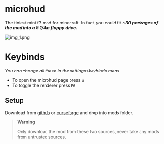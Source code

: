 # microhud
The tiniest mini f3 mod for minecraft. 
In fact, you could fit ***~30 packages of the mod into a 
5 1/4in floppy drive.***

![img_1.png](https://i.imgur.com/uSA54cI.png)

# Keybinds
*You can change all these in the settings>keybinds menu* 
- To open the microhud page press `u`
- To toggle the renderer press `F6`

## Setup
Download from [github](https://github.com/LukeOnuke/microhud/releases/latest) or [curseforge](https://www.curseforge.com/minecraft/mc-mods/microhud/files) and drop into mods folder.

> **Warning**
> 
> Only download the mod from these two sources, never take any mods from untrusted sources.

